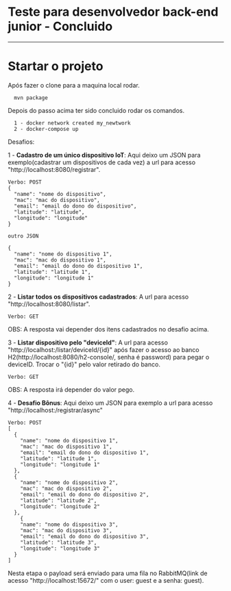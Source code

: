 #  Teste para desenvolvedor back-end junior - Concluido

---     

# Startar o projeto

Após fazer o clone para a maquina local rodar.

```
  mvn package 
```
Depois do passo acima ter sido concluido rodar os comandos.

```
  1 - docker network created my_newtwork
  2 - docker-compose up
```

Desafios:

1 - **Cadastro de um único dispositivo IoT**: Aqui deixo um JSON para exemplo(cadastrar um dispositivos de cada vez)
a url para acesso "http://localhost:8080/registrar".

```
Verbo: POST
{
  "name": "nome do dispositivo",
  "mac": "mac do dispositivo",
  "email": "email do dono do dispositivo",
  "latitude": "latitude",
  "longitude": "longitude"
}

outro JSON

{
  "name": "nome do dispositivo 1",
  "mac": "mac do dispositivo 1",
  "email": "email do dono do dispositivo 1",
  "latitude": "latitude 1",
  "longitude": "longitude 1"
}
```
2 - **Listar todos os dispositivos cadastrados**: A url para acesso "http://localhost:8080/listar".

```
Verbo: GET
```
OBS: A resposta vai depender dos itens cadastrados no desafio acima.


3 - **Listar dispositivo pelo "deviceId"**: A url para acesso "http://localhost:/listar/deviceId/{id}"
após fazer o acesso ao banco H2(http://localhost:8080/h2-console/, senha é password) para pegar o deviceID. Trocar o "{id}" pelo valor retirado do banco.

```
Verbo: GET
```
OBS: A resposta irá depender do valor pego.


4 - **Desafio Bônus**: Aqui deixo um JSON para exemplo a url para acesso "http://localhost:/registrar/async"

```
Verbo: POST
[
  {
    "name": "nome do dispositivo 1",
    "mac": "mac do dispositivo 1",
    "email": "email do dono do dispositivo 1",
    "latitude": "latitude 1",
    "longitude": "longitude 1"
  },
  {
    "name": "nome do dispositivo 2",
    "mac": "mac do dispositivo 2",
    "email": "email do dono do dispositivo 2",
    "latitude": "latitude 2",
    "longitude": "longitude 2"
  },
    {
    "name": "nome do dispositivo 3",
    "mac": "mac do dispositivo 3",
    "email": "email do dono do dispositivo 3",
    "latitude": "latitude 3",
    "longitude": "longitude 3"
  }
]
```
Nesta etapa o payload será enviado para uma fila no RabbitMQ(link de acesso "http://localhost:15672/" com o user: guest e a senha: guest).
